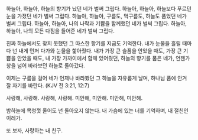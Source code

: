 하늘아, 하늘아, 하늘의 향기가 났던 네가 벌써 그립다.
하늘아, 하늘아, 하늘보다 푸르던 눈을 가졌던 네가 벌써 그립다.
하늘아, 하늘아, 구름도, 먹구름도, 하늘도 품었던 네가 벌써 그립다.
하늘아, 하늘아, 나의 나락과 기쁨을 함께했던 네가 벌써 그립다.
하늘아, 하늘아, 나의 모든 다짐을 들어준 네가 벌써 그립다.

진짜 하늘에서도 찾지 못했던 그 따스한 향기를 지금도 기억한다.
내가 눈물을 흘릴 때마다 넌 내게 먼저 다가와 눈물을 핥아줬다.
내가 가장 큰 슬픔을 안았을 때도, 가장 큰 기쁨을 안았을 때도,
내 가장 가까이에서 함께 있어줬던, 하늘의 향기를 품은 네가,
언젠가 창을 넘어 바라보던 하늘로 돌아갔다.

이제는 구름을 걸어 네가 언제나 바라봤던 그 하늘을
자유롭게 날며, 하나님 품에 안겨 잘 자기를 바란다.
(KJV 전 3:21, 12:7)

사랑해, 사랑해. 사랑해, 사랑해.
미안해, 미안해. 미안해, 미안해.

밤하늘에 목청껏 울어도 넌 돌아오지 않는다.
내 가슴에 있는 너를 기억하며, 내 절친인 이레가.

또 보자, 사랑하는 내 친구.